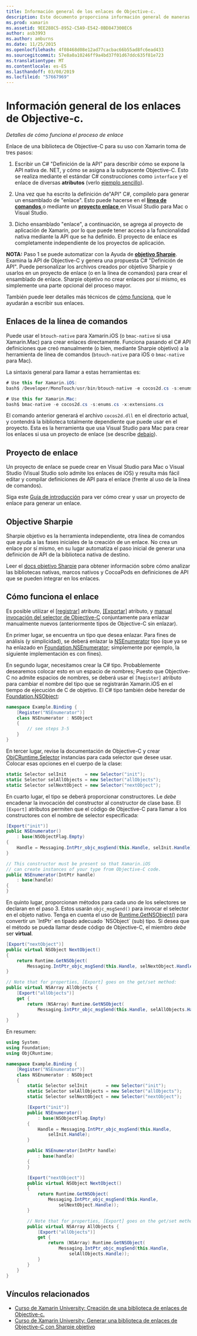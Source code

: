 ```yaml
---
title: Información general de los enlaces de Objective-c.
description: Este documento proporciona información general de maneras diferentes de crear C# enlaces para el código de Objective-C, incluidos los enlaces de la línea de comandos, proyectos de enlace y Sharpie objetivo. También se explica cómo funciona el enlace.
ms.prod: xamarin
ms.assetid: 9EE288C5-8952-C5A9-E542-0BD847300EC6
author: asb3993
ms.author: amburns
ms.date: 11/25/2015
ms.openlocfilehash: 4f08468d08e12ad77cacbac66b55ad8fc6ead433
ms.sourcegitcommit: 57e8a0a10246ff9a4bd37f01d67ddc635f81e723
ms.translationtype: MT
ms.contentlocale: es-ES
ms.lasthandoff: 03/08/2019
ms.locfileid: "57667969"
---
```

# <a name="overview-of-objective-c-bindings"></a>Información general de los enlaces de Objective-c.

_Detalles de cómo funciona el proceso de enlace_

Enlace de una biblioteca de Objective-C para su uso con Xamarin toma de tres pasos:

1. Escribir un C# "Definición de la API" para describir cómo se expone la API nativa de. NET, y cómo se asigna a la subyacente Objective-C. Esto se realiza mediante el estándar C# construcciones como `interface` y el enlace de diversas **atributos** (verlo [ejemplo sencillo](~/cross-platform/macios/binding/objective-c-libraries.md#Binding_an_API)).

2. Una vez que ha escrito la definición de"API" C#, compílelo para generar un ensamblado de "enlace". Esto puede hacerse en el [ **línea de comandos** ](#commandline) o mediante un [ **proyecto enlace** ](#bindingproject) en Visual Studio para Mac o Visual Studio.

3. Dicho ensamblado "enlace", a continuación, se agrega al proyecto de aplicación de Xamarin, por lo que puede tener acceso a la funcionalidad nativa mediante la API que se ha definido.
  El proyecto de enlace es completamente independiente de los proyectos de aplicación.

**NOTA:** Paso 1 se puede automatizar con la Ayuda de [ **objetivo Sharpie**](#objectivesharpie). Examina la API de Objective-C y genera una propuesta C# "Definición de API". Puede personalizar los archivos creados por objetivo Sharpie y usarlos en un proyecto de enlace (o en la línea de comandos) para crear el ensamblado de enlace. Sharpie objetivo no crear enlaces por sí mismo, es simplemente una parte opcional del proceso mayor.

También puede leer detalles más técnicos de [cómo funciona](#howitworks), que le ayudarán a escribir sus enlaces.

<a name="Command_Line_Bindings" /><a name="commandline" />

## <a name="command-line-bindings"></a>Enlaces de la línea de comandos

Puede usar el `btouch-native` para Xamarin.iOS (o `bmac-native` si usa Xamarin.Mac) para crear enlaces directamente. Funciona pasando el C# API definiciones que creó manualmente (o bien, mediante Sharpie objetivo) a la herramienta de línea de comandos (`btouch-native` para iOS o `bmac-native` para Mac).


La sintaxis general para llamar a estas herramientas es:

```csharp
# Use this for Xamarin.iOS:
bash$ /Developer/MonoTouch/usr/bin/btouch-native -e cocos2d.cs -s:enums.cs -x:extensions.cs
```

```csharp
# Use this for Xamarin.Mac:
bash$ bmac-native -e cocos2d.cs -s:enums.cs -x:extensions.cs
```

El comando anterior generará el archivo `cocos2d.dll` en el directorio actual, y contendrá la biblioteca totalmente dependiente que puede usar en el proyecto. Esta es la herramienta que usa Visual Studio para Mac para crear los enlaces si usa un proyecto de enlace (se describe [debajo](#bindingproject)).


<a name="bindingproject" />

## <a name="binding-project"></a>Proyecto de enlace

Un proyecto de enlace se puede crear en Visual Studio para Mac o Visual Studio (Visual Studio solo admite los enlaces de iOS) y resulta más fácil editar y compilar definiciones de API para el enlace (frente al uso de la línea de comandos).

Siga este [Guía de introducción](~/cross-platform/macios/binding/objective-c-libraries.md#Getting_Started) para ver cómo crear y usar un proyecto de enlace para generar un enlace.

<a name="objectivesharpie" />

## <a name="objective-sharpie"></a>Objective Sharpie

Sharpie objetivo es la herramienta independiente, otra línea de comandos que ayuda a las fases iniciales de la creación de un enlace. No crea un enlace por sí mismo, en su lugar automatiza el paso inicial de generar una definición de API de la biblioteca nativa de destino.

Leer el [docs objetivo Sharpie](~/cross-platform/macios/binding/objective-sharpie/index.md) para obtener información sobre cómo analizar las bibliotecas nativas, marcos nativos y CocoaPods en definiciones de API que se pueden integrar en los enlaces.

<a name="howitworks" />

## <a name="how-binding-works"></a>Cómo funciona el enlace

Es posible utilizar el [[registrar]](xref:Foundation.RegisterAttribute) atributo, [[Exportar]](xref:Foundation.ExportAttribute) atributo, y [manual invocación del selector de Objective-C](~/ios/internals/objective-c-selectors.md) conjuntamente para enlazar manualmente nuevos (anteriormente tipos de Objective-C sin enlazar).

En primer lugar, se encuentra un tipo que desea enlazar. Para fines de análisis (y simplicidad), se deberá enlazar la [NSEnumerator](https://developer.apple.com/iphone/library/documentation/Cocoa/Reference/Foundation/Classes/NSEnumerator_Class/Reference/Reference.html) tipo (que ya se ha enlazado en [Foundation.NSEnumerator](xref:Foundation.NSEnumerator); simplemente por ejemplo, la siguiente implementación es con fines).

En segundo lugar, necesitamos crear la C# tipo. Probablemente desearemos colocar esto en un espacio de nombres; Puesto que Objective-C no admite espacios de nombres, se deberá usar el `[Register]` atributo para cambiar el nombre del tipo que se registrarán Xamarin.iOS en el tiempo de ejecución de C de objetivo. El C# tipo también debe heredar de [Foundation.NSObject](xref:Foundation.NSObject):

```csharp
namespace Example.Binding {
    [Register("NSEnumerator")]
    class NSEnumerator : NSObject
    {
        // see steps 3-5
    }
}
```

En tercer lugar, revise la documentación de Objective-C y crear [ObjCRuntime.Selector](https://developer.xamarin.com/api/type/ObjCRuntime.Selector/) instancias para cada selector que desee usar. Colocar esas opciones en el cuerpo de la clase:

```csharp
static Selector selInit       = new Selector("init");
static Selector selAllObjects = new Selector("allObjects");
static Selector selNextObject = new Selector("nextObject");
```

En cuarto lugar, el tipo se deberá proporcionar constructores. Le *debe* encadenar la invocación del constructor al constructor de clase base. El `[Export]` atributos permiten que el código de Objective-C para llamar a los constructores con el nombre de selector especificada:

```csharp
[Export("init")]
public NSEnumerator()
    : base(NSObjectFlag.Empty)
{
    Handle = Messaging.IntPtr_objc_msgSend(this.Handle, selInit.Handle);
}
```

```csharp
// This constructor must be present so that Xamarin.iOS
// can create instances of your type from Objective-C code.
public NSEnumerator(IntPtr handle)
    : base(handle)
{
}
```

En quinto lugar, proporcionan métodos para cada uno de los selectores se declaran en el paso 3. Estos usarán `objc_msgSend()` para invocar el selector en el objeto nativo. Tenga en cuenta el uso de [Runtime.GetNSObject()](https://developer.xamarin.com/api/member/ObjCRuntime.Runtime.GetNSObject/(System.IntPtr)) para convertir un `IntPtr` en tipado adecuado `NSObject` (sub) tipo. Si desea que el método se pueda llamar desde código de Objective-C, el miembro *debe* ser **virtual**.

```csharp
[Export("nextObject")]
public virtual NSObject NextObject()
{
    return Runtime.GetNSObject(
        Messaging.IntPtr_objc_msgSend(this.Handle, selNextObject.Handle));
}
```

```csharp
// Note that for properties, [Export] goes on the get/set method:
public virtual NSArray AllObjects {
    [Export("allObjects")]
    get {
        return (NSArray) Runtime.GetNSObject(
            Messaging.IntPtr_objc_msgSend(this.Handle, selAllObjects.Handle));
    }
}
```

En resumen:

```csharp
using System;
using Foundation;
using ObjCRuntime;

namespace Example.Binding {
    [Register("NSEnumerator")]
    class NSEnumerator : NSObject
    {
        static Selector selInit       = new Selector("init");
        static Selector selAllObjects = new Selector("allObjects");
        static Selector selNextObject = new Selector("nextObject");

        [Export("init")]
        public NSEnumerator()
            : base(NSObjectFlag.Empty)
        {
            Handle = Messaging.IntPtr_objc_msgSend(this.Handle,
                selInit.Handle);
        }

        public NSEnumerator(IntPtr handle)
            : base(handle)
        {
        }

        [Export("nextObject")]
        public virtual NSObject NextObject()
        {
            return Runtime.GetNSObject(
                Messaging.IntPtr_objc_msgSend(this.Handle,
                    selNextObject.Handle));
        }

        // Note that for properties, [Export] goes on the get/set method:
        public virtual NSArray AllObjects {
            [Export("allObjects")]
            get {
                return (NSArray) Runtime.GetNSObject(
                    Messaging.IntPtr_objc_msgSend(this.Handle,
                        selAllObjects.Handle));
            }
        }
    }
}
```

## <a name="related-links"></a>Vínculos relacionados

- [Curso de Xamarin University: Creación de una biblioteca de enlaces de Objective-c.](https://university.xamarin.com/classes/track/all#building-an-objective-c-bindings-library)
- [Curso de Xamarin University: Generar una biblioteca de enlaces de Objective-C con Sharpie objetivo](https://university.xamarin.com/classes/track/all#build-an-objective-c-bindings-library-with-objective-sharpie)